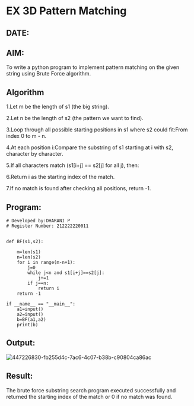 # EX 3D Pattern Matching
## DATE:
## AIM:
To write a python program to implement pattern matching on the given string using Brute Force algorithm.

## Algorithm
1.Let m be the length of s1 (the big string).

2.Let n be the length of s2 (the pattern we want to find).

3.Loop through all possible starting positions in s1 where s2 could fit:From index 0 to m - n.

4.At each position i:Compare the substring of s1 starting at i with s2, character by character.

5.If all characters match (s1[i+j] == s2[j] for all j), then:

6.Return i as the starting index of the match.

7.If no match is found after checking all positions, return -1.
## Program:
```
# Developed by:DHARANI P
# Register Number: 212222220011


def BF(s1,s2):
    
    m=len(s1)
    n=len(s2)
    for i in range(m-n+1):
        j=0
        while j<n and s1[i+j]==s2[j]:
            j+=1
        if j==n:
            return i
    return -1
    
if __name__ == "__main__":
    a1=input() 
    a2=input() 
    b=BF(a1,a2)
    print(b)
```

## Output:
![447226830-fb255d4c-7ac6-4c07-b38b-c90804ca86ac](https://github.com/user-attachments/assets/658ac08c-8049-4594-9adf-5de104e525ec)


## Result:
The brute force substring search program executed successfully and returned the starting index of the match or 0 if no match was found.
